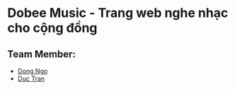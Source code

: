 # Dobee Music - Trang web nghe nhạc cho cộng đồng



## Team Member: 
- <a href="https://github.com/andyngojs">Dong Ngo</a>
- <a href="https://github.com/tranmanhduc-mg">Duc Tran</a>